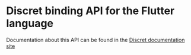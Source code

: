# Discret binding API for the Flutter language

Documentation about this API can be found in the [Discret documentation site](https://discretlib.github.io/doc/tutorial/flutter/)


